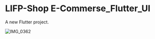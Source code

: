 # LIFP-Shop E-Commerse_Flutter_UI

A new Flutter project.

![IMG_0362](https://user-images.githubusercontent.com/75245353/109472457-1c708880-7aad-11eb-9514-d0883645dc41.PNG)
